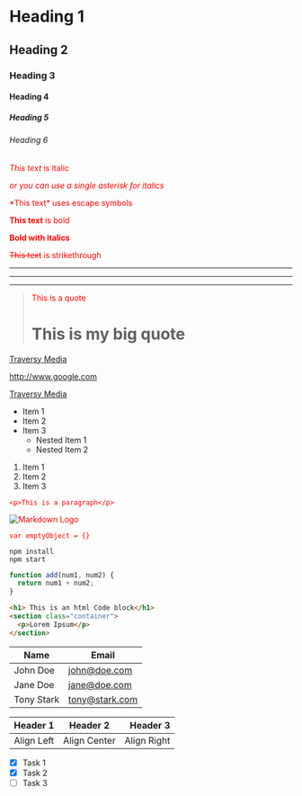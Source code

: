 <!-- HEADINGS -->

# Heading 1

## Heading 2

### Heading 3

#### Heading 4

##### Heading 5

###### Heading 6

<!-- ITALICS -->

_This text_ is italic

_or you can use a single asterisk for italics_

<!-- SHOW ASTERISKS OR SPECIAL CHARACTERS BY USING ESCAPE SYMBOL -->

\*This text\* uses escape symbols

<!-- STRONG -->

**This text** is bold

**Bold with italics**

<!-- STRIKETHROUGH -->

~~This text~~ is strikethrough

<!-- HORIZONTAL RULES -->

---

---

---

<!-- BLOCKQUOTES -->

> This is a quote
>
> # This is my big quote

<!-- LINKS -->

[Traversy Media](http://www.traversymedia.com)

<http://www.google.com>

[Traversy Media](http://www.traversymedia.com 'Traversy Media')

<!-- UL -->

- Item 1
- Item 2
- Item 3
  - Nested Item 1
  - Nested Item 2

<!-- OL -->

1. Item 1
2. Item 2
3. Item 3

<!-- INLINE CODE BLOCK -->

`<p>This is a paragraph</p>`

<!-- Image -->

![Markdown Logo](https://encrypted-tbn0.gstatic.com/images?q=tbn:ANd9GcRCJq-1A9KQiIzjC-JpmcWzYLhv9zxP0ZglvMRuHazENHyHDzNC)

<!-- GITHUB MARKDOWN SYNTAX -->
<!-- *********************** -->

<!--  Code Blocks -->

`var emptyObject = {}`

```
npm install
npm start
```

```javascript
function add(num1, num2) {
  return num1 + num2;
}
```

```HTML
<h1> This is an html Code block</h1>
<section class="container">
  <p>Lorem Ipsum</p>
</section>
```

<style>
  p {
    color: red
  }
</style>

<!-- Tables -->

| Name       | Email          |
| ---------- | -------------- |
| John Doe   | john@doe.com   |
| Jane Doe   | jane@doe.com   |
| Tony Stark | tony@stark.com |

<!-- Table Alignments -->

| Header 1   |   Header 2   |    Header 3 |
| ---------- | :----------: | ----------: |
| Align Left | Align Center | Align Right |

<!-- Task Lists -->

- [x] Task 1
- [x] Task 2
- [ ] Task 3
